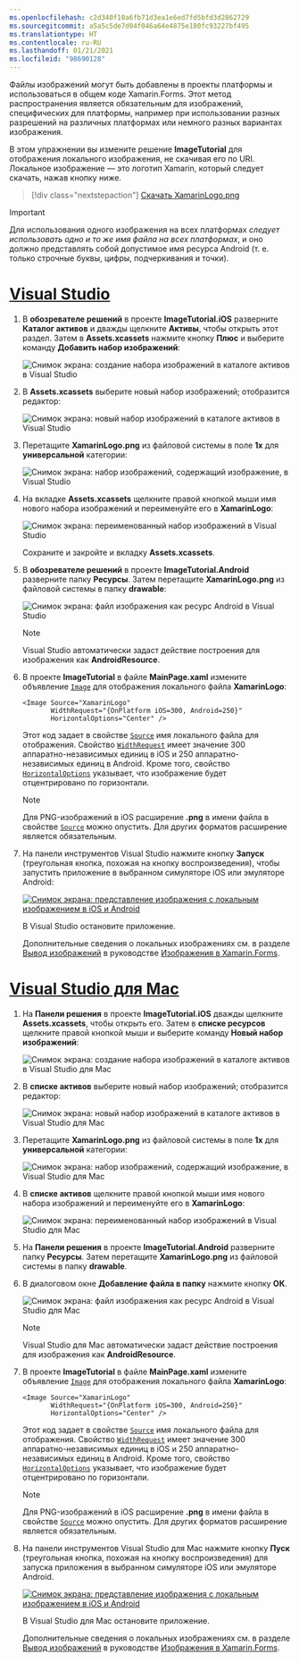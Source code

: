 ```yaml
---
ms.openlocfilehash: c2d340f10a6fb71d3ea1e6ed7fd5bfd3d2862729
ms.sourcegitcommit: a5a5c5de7d04f046a64e4875e180fc93227bf495
ms.translationtype: HT
ms.contentlocale: ru-RU
ms.lasthandoff: 01/21/2021
ms.locfileid: "98690128"
---
```

Файлы изображений могут быть добавлены в проекты платформы и использоваться в общем коде Xamarin.Forms. Этот метод распространения является обязательным для изображений, специфических для платформы, например при использовании разных разрешений на различных платформах или немного разных вариантах изображения.

В этом упражнении вы измените решение **ImageTutorial** для отображения локального изображения, не скачивая его по URI. Локальное изображение — это логотип Xamarin, который следует скачать, нажав кнопку ниже.

> [!div class="nextstepaction"]
> [Скачать XamarinLogo.png](https://raw.githubusercontent.com/xamarin/xamarin-forms-samples/master/UserInterface/PlatformSpecifics/Droid/Resources/drawable/XamarinLogo.png)

> [!IMPORTANT]
> Для использования одного изображения на всех платформах *следует использовать одно и то же имя файла на всех платформах*, и оно должно представлять собой допустимое имя ресурса Android (т. е. только строчные буквы, цифры, подчеркивания и точки).

# <a name="visual-studio"></a>[Visual Studio](#tab/vswin)

1. В **обозревателе решений** в проекте **ImageTutorial.iOS** разверните **Каталог активов** и дважды щелкните **Активы**, чтобы открыть этот раздел. Затем в **Assets.xcassets** нажмите кнопку **Плюс** и выберите команду **Добавить набор изображений**:

    ![Снимок экрана: создание набора изображений в каталоге активов в Visual Studio](../images/vs/new-image-set.png "Новый набор изображений в каталоге активов")

1. В **Assets.xcassets** выберите новый набор изображений; отобразится редактор:

    ![Снимок экрана: новый набор изображений в каталоге активов в Visual Studio](../images/vs/new-image-set-editor.png "Редактор набора изображений в каталоге активов")

1. Перетащите **XamarinLogo.png** из файловой системы в поле **1x** для **универсальной** категории:

    ![Снимок экрана: набор изображений, содержащий изображение, в Visual Studio](../images/vs/image-set-with-image.png "Набор изображений, содержащий изображение")

1. На вкладке **Assets.xcassets** щелкните правой кнопкой мыши имя нового набора изображений и переименуйте его в **XamarinLogo**:

    ![Снимок экрана: переименованный набор изображений в Visual Studio](../images/vs/rename-image-set.png "Переименованный набор изображений")

    Сохраните и закройте и вкладку **Assets.xcassets**.

1. В **обозревателе решений** в проекте **ImageTutorial.Android** разверните папку **Ресурсы**. Затем перетащите **XamarinLogo.png** из файловой системы в папку **drawable**:

    ![Снимок экрана: файл изображения как ресурс Android в Visual Studio](../images/vs/android-resource.png "Локальный файл изображения в папке ресурсов Android")

    > [!NOTE]
    > Visual Studio автоматически задаст действие построения для изображения как **AndroidResource**.

1. В проекте **ImageTutorial** в файле **MainPage.xaml** измените объявление [`Image`](xref:Xamarin.Forms.Editor) для отображения локального файла **XamarinLogo**:

    ```xaml
    <Image Source="XamarinLogo"
           WidthRequest="{OnPlatform iOS=300, Android=250}"
           HorizontalOptions="Center" />
    ```

    Этот код задает в свойстве [`Source`](xref:Xamarin.Forms.Image.Source) имя локального файла для отображения. Свойство [`WidthRequest`](xref:Xamarin.Forms.VisualElement.WidthRequest) имеет значение 300 аппаратно-независимых единиц в iOS и 250 аппаратно-независимых единиц в Android. Кроме того, свойство [`HorizontalOptions`](xref:Xamarin.Forms.View.HorizontalOptions) указывает, что изображение будет отцентрировано по горизонтали.

    > [!NOTE]
    > Для PNG-изображений в iOS расширение **.png** в имени файла в свойстве [`Source`](xref:Xamarin.Forms.Image.Source) можно опустить. Для других форматов расширение является обязательным.

1. На панели инструментов Visual Studio нажмите кнопку **Запуск** (треугольная кнопка, похожая на кнопку воспроизведения), чтобы запустить приложение в выбранном симуляторе iOS или эмуляторе Android:

    [![Снимок экрана: представление изображения с локальным изображением в iOS и Android](../images/local-file.png "Представление изображения с локальным изображением")](../images/local-file-large.png#lightbox "Представление изображения с локальным изображением")

    В Visual Studio остановите приложение.

    Дополнительные сведения о локальных изображениях см. в разделе [Вывод изображений](~/xamarin-forms/user-interface/images.md#local-images) в руководстве [Изображения в Xamarin.Forms](~/xamarin-forms/user-interface/images.md).

# <a name="visual-studio-for-mac"></a>[Visual Studio для Mac](#tab/vsmac)

1. На **Панели решения** в проекте **ImageTutorial.iOS** дважды щелкните **Assets.xcassets**, чтобы открыть его. Затем в **списке ресурсов** щелкните правой кнопкой мыши и выберите команду **Новый набор изображений**:

    ![Снимок экрана: создание набора изображений в каталоге активов в Visual Studio для Mac](../images/vsmac/new-image-set.png "Новый набор изображений в каталоге активов")

1. В **списке активов** выберите новый набор изображений; отобразится редактор:

    ![Снимок экрана: новый набор изображений в каталоге активов в Visual Studio для Mac](../images/vsmac/new-image-set-editor.png "Редактор набора изображений в каталоге активов")

1. Перетащите **XamarinLogo.png** из файловой системы в поле **1x** для **универсальной** категории:

    ![Снимок экрана: набор изображений, содержащий изображение, в Visual Studio для Mac](../images/vsmac/image-set-with-image.png "Набор изображений, содержащий изображение")

1. В **списке активов** щелкните правой кнопкой мыши имя нового набора изображений и переименуйте его в **XamarinLogo**:

    ![Снимок экрана: переименованный набор изображений в Visual Studio для Mac](../images/vsmac/rename-image-set.png "Переименованный набор изображений")

1. На **Панели решения** в проекте **ImageTutorial.Android** разверните папку **Ресурсы**. Затем перетащите **XamarinLogo.png** из файловой системы в папку **drawable**.

1. В диалоговом окне **Добавление файла в папку** нажмите кнопку **ОК**.

    ![Снимок экрана: файл изображения как ресурс Android в Visual Studio для Mac](../images/vsmac/android-resource.png "Локальный файл изображения в папке ресурсов Android")

    > [!NOTE]
    > Visual Studio для Mac автоматически задаст действие построения для изображения как **AndroidResource**.

1. В проекте **ImageTutorial** в файле **MainPage.xaml** измените объявление [`Image`](xref:Xamarin.Forms.Editor) для отображения локального файла **XamarinLogo**:

    ```xaml
    <Image Source="XamarinLogo"
           WidthRequest="{OnPlatform iOS=300, Android=250}"
           HorizontalOptions="Center" />
    ```

    Этот код задает в свойстве [`Source`](xref:Xamarin.Forms.Image.Source) имя локального файла для отображения. Свойство [`WidthRequest`](xref:Xamarin.Forms.VisualElement.WidthRequest) имеет значение 300 аппаратно-независимых единиц в iOS и 250 аппаратно-независимых единиц в Android. Кроме того, свойство [`HorizontalOptions`](xref:Xamarin.Forms.View.HorizontalOptions) указывает, что изображение будет отцентрировано по горизонтали.

    > [!NOTE]
    > Для PNG-изображений в iOS расширение **.png** в имени файла в свойстве [`Source`](xref:Xamarin.Forms.Image.Source) можно опустить. Для других форматов расширение является обязательным.

1. На панели инструментов Visual Studio для Mac нажмите кнопку **Пуск** (треугольная кнопка, похожая на кнопку воспроизведения) для запуска приложения в выбранном симуляторе iOS или эмуляторе Android.

    [![Снимок экрана: представление изображения с локальным изображением в iOS и Android](../images/local-file.png "Представление изображения с локальным изображением")](../images/local-file-large.png#lightbox "Представление изображения с локальным изображением")

    В Visual Studio для Mac остановите приложение.

    Дополнительные сведения о локальных изображениях см. в разделе [Вывод изображений](~/xamarin-forms/user-interface/images.md#local-images) в руководстве [Изображения в Xamarin.Forms](~/xamarin-forms/user-interface/images.md).
